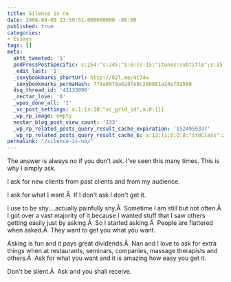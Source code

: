 ```yaml
---
title: Silence is no
date: 2008-09-08 23:59:51.000000000 -05:00
published: true
categories:
- Essays
tags: []
meta:
  aktt_tweeted: '1'
  podPressPostSpecific: s:254:"s:245:"a:6:{s:15:"itunes:subtitle";s:15:"##PostExcerpt##";s:14:"itunes:summary";s:15:"##PostExcerpt##";s:15:"itunes:keywords";s:17:"##WordPressCats##";s:13:"itunes:author";s:10:"##Global##";s:15:"itunes:explicit";s:2:"No";s:12:"itunes:block";s:2:"No";}";";
  _edit_last: '1'
  _sexybookmarks_shortUrl: http://b2l.me/4t74w
  _sexybookmarks_permaHash: 779a8978a628fe8c280881a24e702508
  dsq_thread_id: '43133096'
  _nectar_love: '0'
  _wpas_done_all: '1'
  _vc_post_settings: a:1:{s:10:"vc_grid_id";a:0:{}}
  _wp_rp_image: empty
  nectar_blog_post_view_count: '133'
  _wp_rp_related_posts_query_result_cache_expiration: '1524959337'
  _wp_rp_related_posts_query_result_cache_6: a:12:{i:0;O:8:"stdClass":2:{s:7:"post_id";s:3:"383";s:5:"score";s:17:"44.49331036675841";}i:1;O:8:"stdClass":2:{s:7:"post_id";s:3:"411";s:5:"score";s:18:"42.402391639247874";}i:2;O:8:"stdClass":2:{s:7:"post_id";s:3:"699";s:5:"score";s:17:"42.30713554120233";}i:3;O:8:"stdClass":2:{s:7:"post_id";s:4:"1285";s:5:"score";s:17:"41.03278722238061";}i:4;O:8:"stdClass":2:{s:7:"post_id";s:4:"1373";s:5:"score";s:16:"40.2379546811753";}i:5;O:8:"stdClass":2:{s:7:"post_id";s:3:"233";s:5:"score";s:16:"40.2379546811753";}i:6;O:8:"stdClass":2:{s:7:"post_id";s:4:"1406";s:5:"score";s:17:"38.86835026430804";}i:7;O:8:"stdClass":2:{s:7:"post_id";s:3:"737";s:5:"score";s:17:"38.86835026430804";}i:8;O:8:"stdClass":2:{s:7:"post_id";s:3:"400";s:5:"score";s:17:"38.86835026430804";}i:9;O:8:"stdClass":2:{s:7:"post_id";s:3:"398";s:5:"score";s:17:"38.86835026430804";}i:10;O:8:"stdClass":2:{s:7:"post_id";s:3:"604";s:5:"score";s:17:"36.68217543875196";}i:11;O:8:"stdClass":2:{s:7:"post_id";s:3:"427";s:5:"score";s:17:"36.68217543875196";}}
permalink: "/silence-is-no/"
---
```

The answer is always no if you don't ask.  I've seen this many times.  This is why I simply ask.

I ask for new clients from past clients and from my audience.

I ask for what I want.Â  If I don't ask I don't get it.

I use to be shy....actually painfully shy.Â  Sometime I am still but not often.Â  I got over a vast majority of it because I wanted stuff that I saw others getting easily just by asking.Â  So I started asking.Â  People are flattered when asked.Â  They want to get you what you want.

Asking is fun and it pays great dividends.Â  Nan and I love to ask for extra things when at restaurants, seminars, companies, massage therapists and others.Â  Ask for what you want and it is amazing how easy you get it.

Don't be silent.Â  Ask and you shall receive.</p>

